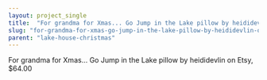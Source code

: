 ```yaml
---
layout: project_single
title:  "For grandma for Xmas... Go Jump in the Lake pillow by heididevlin on Etsy, $64.00"
slug: "for-grandma-for-xmas-go-jump-in-the-lake-pillow-by-heididevlin-on-etsy-6400"
parent: "lake-house-christmas"
---
```

For grandma for Xmas... Go Jump in the Lake pillow by heididevlin on Etsy, $64.00